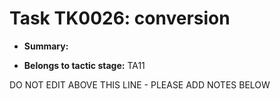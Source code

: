 # Task TK0026: conversion

* **Summary:** 

* **Belongs to tactic stage:** TA11

DO NOT EDIT ABOVE THIS LINE - PLEASE ADD NOTES BELOW
